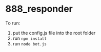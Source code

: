 # 888_responder

To run:
1. put the config.js file into the root folder
2. run ```npm install```
3. run ```node bot.js```
